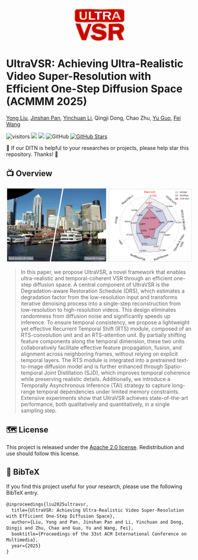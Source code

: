 <p align="center">
  <img src="./assets/ultravsr_logo.png" height=100>
</p>

# UltraVSR: Achieving Ultra-Realistic Video Super-Resolution with Efficient One-Step Diffusion Space (ACMMM 2025)
[Yong Liu](https://scholar.google.com/citations?user=DT0LPIEAAAAJ&hl=en&oi=sra), 
[Jinshan Pan](https://scholar.google.com/citations?hl=zh-TW&user=CMsNjGIAAAAJ), 
[Yinchuan Li](https://scholar.google.com/citations?hl=zh-TW&user=M6YfuCTSaKsC), 
Qingji Dong, 
Chao Zhu, 
[Yu Guo](https://scholar.google.com/citations?hl=zh-TW&user=OemeiSIAAAAJ), 
[Fei Wang](http://www.aiar.xjtu.edu.cn/info/1046/1242.htm)<br/>


![visitors](https://visitor-badge.laobi.icu/badge?page_id=yongliuy/UltraVSR) 
<a href="https://arxiv.org/abs/2505.19958" target='_blank'><img src="https://img.shields.io/badge/arXiv-2505.19958-b31b1b.svg"></a>
<a href="https://youtu.be/IqH3Y2-4hno" target='_blank'><img src="https://img.shields.io/badge/Demo%20Video-%23FF0000.svg?logo=YouTube&logoColor=white"></a>
<img alt="GitHub" src="https://img.shields.io/badge/license-Apache_2.0-brightgreen">
[![GitHub Stars](https://img.shields.io/github/stars/yongliuy/UltraVSR?style=social)](https://github.com/yongliuy/UltraVSR/)


:sparkling_heart: If our DITN is helpful to your researches or projects, please help star this repository. Thanks! :hugs: 

## :tv: Overview

<p align="center">
<img src=assets/sampleteaser.png width="1000px"/>
</p>

>In this paper, we propose UltraVSR, a novel framework that enables ultra-realistic and temporal-coherent VSR through an efficient one-step diffusion space. 
A central component of UltraVSR is the Degradation-aware Restoration Schedule (DRS), which estimates a degradation factor from the low-resolution input and transforms iterative denoising process into a single-step reconstruction from low-resolution to high-resolution videos. 
This design eliminates randomness from diffusion noise and significantly speeds up inference. 
To ensure temporal consistency, we propose a lightweight yet effective Recurrent Temporal Shift (RTS) module, composed of an RTS-convolution unit and an RTS-attention unit.
By partially shifting feature components along the temporal dimension, these two units collaboratively facilitate effective feature propagation, fusion, and alignment across neighboring frames, without relying on explicit temporal layers. 
The RTS module is integrated into a pretrained text-to-image diffusion model and is further enhanced through Spatio-temporal Joint Distillation (SJD), which improves temporal coherence while preserving realistic details. 
Additionally, we introduce a Temporally Asynchronous Inference (TAI) strategy to capture long-range temporal dependencies under limited memory constraints. 
Extensive experiments show that UltraVSR achieves state-of-the-art performance, both qualitatively and quantitatively, in a single sampling step. 

## :world_map: License
This project is released under the [Apache 2.0 license](./LICENSE). Redistribution and use should follow this license.

## :link: BibTeX
If you find this project useful for your research, please use the following BibTeX entry.
```
@inproceedings{liu2025ultravsr,
  title={UltraVSR: Achieving Ultra-Realistic Video Super-Resolution with Efficient One-Step Diffusion Space},
  author={Liu, Yong and Pan, Jinshan Pan and Li, Yinchuan and Dong, Qingji and Zhu, Chao and Guo, Yu and Wang, Fei},
  booktitle={Proceedings of the 33st ACM International Conference on Multimedia},
  year={2025}
}
```
